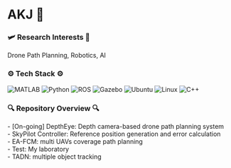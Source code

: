 # AKJ 🌱

### :small_airplane: Research Interests 🤖
Drone Path Planning, Robotics, AI

### :gear: Tech Stack :gear:
![MATLAB](https://img.shields.io/badge/MATLAB-0076A8?style=flat-square&logo=mathworks&logoColor=white)
![Python](https://img.shields.io/badge/Python-3776AB?style=flat-square&logo=python&logoColor=white)
![ROS](https://img.shields.io/badge/ROS-22314E?style=flat-square&logo=ros&logoColor=white)
![Gazebo](https://img.shields.io/badge/Gazebo-FF6600?style=flat-square&logo=gazebo&logoColor=white)
![Ubuntu](https://img.shields.io/badge/Ubuntu-E95420?style=flat-square&logo=ubuntu&logoColor=white)
![Linux](https://img.shields.io/badge/Linux-FCC624?style=flat-square&logo=linux&logoColor=black)
![C++](https://img.shields.io/badge/C++-00599C?style=flat-square&logo=cplusplus&logoColor=white)

### 🔍 Repository Overview 🔍
\- [On-going] DepthEye: Depth camera-based drone path planning system<br>
\- SkyPilot Controller: Reference position generation and error calculation<br>
\- EA-FCM: multi UAVs coverage path planning<br>
\- Test: My laboratory<br>
\- TADN: multiple object tracking


